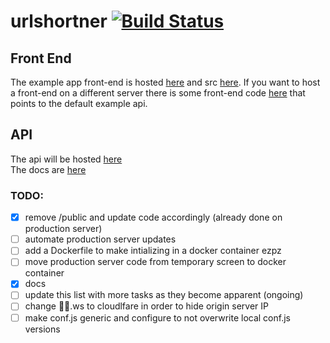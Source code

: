 # urlshortner [![Build Status](https://travis-ci.com/persa188/urlshortener.svg?token=ioxJqCa1fJPNAPQhWhxn&branch=master)](https://travis-ci.com/persa188/urlshortener)


## Front End
The example app front-end is hosted [here](https://url.sanic.ca) and src [here](/public). If you want to host a front-end on a different server there is some front-end code [here](https://github.com/persa188/url-shortener-frontend) that points to the default example api.

## API
The api will be hosted [here](https://api2.sanic.ca)  
The docs are [here](/docs)

### TODO:
- [x] remove /public and update code accordingly  (already done on production server)
- [ ] automate production server updates
- [ ] add a Dockerfile to make intializing in a docker container ezpz
- [ ] move production server code from temporary screen to docker container
- [x] docs
- [ ] update this list with more tasks as they become apparent (ongoing)
- [ ] change 🎉💯.ws to cloudlfare in order to hide origin server IP
- [ ] make conf.js generic and configure to not overwrite local conf.js versions
